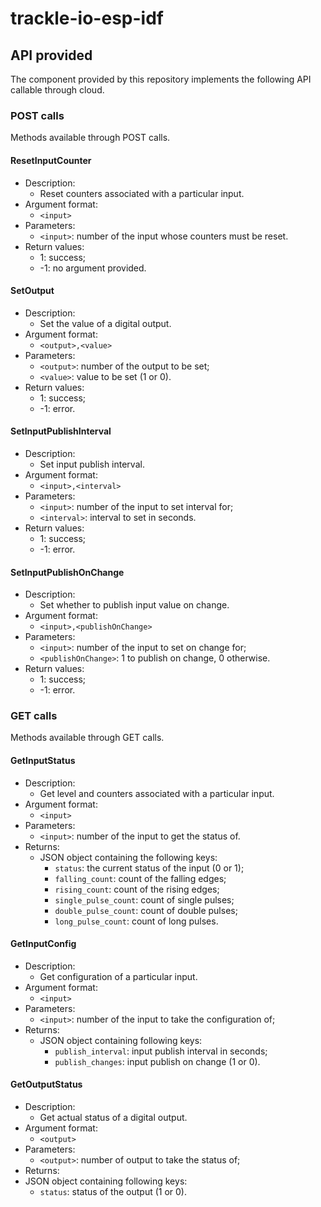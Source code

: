# trackle-io-esp-idf

## API provided

The component provided by this repository implements the following API callable through cloud.

### POST calls
Methods available through POST calls.

#### ResetInputCounter
* Description:
  * Reset counters associated with a particular input.
* Argument format:
  * `<input>`
* Parameters:
  * `<input>`: number of the input whose counters must be reset. 
* Return values:
  * 1:  success;
  * -1: no argument provided.
  
#### SetOutput
* Description:
  * Set the value of a digital output.
* Argument format:
  * `<output>,<value>`
* Parameters:
  * `<output>`: number of the output to be set;
  * `<value>`: value to be set (1 or 0).
* Return values:
  * 1:  success;
  * -1: error.

#### SetInputPublishInterval
* Description:
  * Set input publish interval.
* Argument format:
  * `<input>,<interval>`
* Parameters:
  * `<input>`: number of the input to set interval for;
  * `<interval>`: interval to set in seconds.
* Return values:
  * 1:  success;
  * -1: error.

#### SetInputPublishOnChange
* Description:
  * Set whether to publish input value on change.
* Argument format:
  * `<input>,<publishOnChange>`
* Parameters:
  * `<input>`: number of the input to set on change for;
  * `<publishOnChange>`: 1 to publish on change, 0 otherwise.
* Return values:
  * 1:  success;
  * -1: error.
  
### GET calls
Methods available through GET calls.

#### GetInputStatus
* Description:
  * Get level and counters associated with a particular input.
* Argument format:
  * `<input>`
* Parameters:
  * `<input>`: number of the input to get the status of.
* Returns:
  * JSON object containing the following keys:
    * `status`: the current status of the input (0 or 1);
    * `falling_count`: count of the falling edges;
    * `rising_count`: count of the rising edges;
    * `single_pulse_count`: count of single pulses;
    * `double_pulse_count`: count of double pulses;
    * `long_pulse_count`: count of long pulses.

#### GetInputConfig
* Description:
  * Get configuration of a particular input.
* Argument format:
  * `<input>`
* Parameters:
  * `<input>`: number of the input to take the configuration of;
* Returns:
  * JSON object containing following keys:
    * `publish_interval`: input publish interval in seconds;
    * `publish_changes`: input publish on change (1 or 0).
    
#### GetOutputStatus
* Description:
  * Get actual status of a digital output.
* Argument format:
  * `<output>`
* Parameters:
  * `<output>`: number of output to take the status of;
* Returns:
* JSON object containing following keys:
    * `status`: status of the output (1 or 0).

